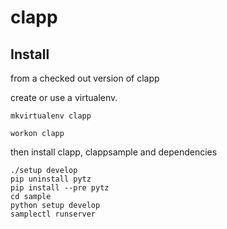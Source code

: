 clapp
=====

## Install

from a checked out version of clapp

create or use a virtualenv.
```
mkvirtualenv clapp
```

```
workon clapp
```

then install clapp, clappsample and dependencies

```
./setup develop
pip uninstall pytz
pip install --pre pytz
cd sample
python setup develop
samplectl runserver
```
